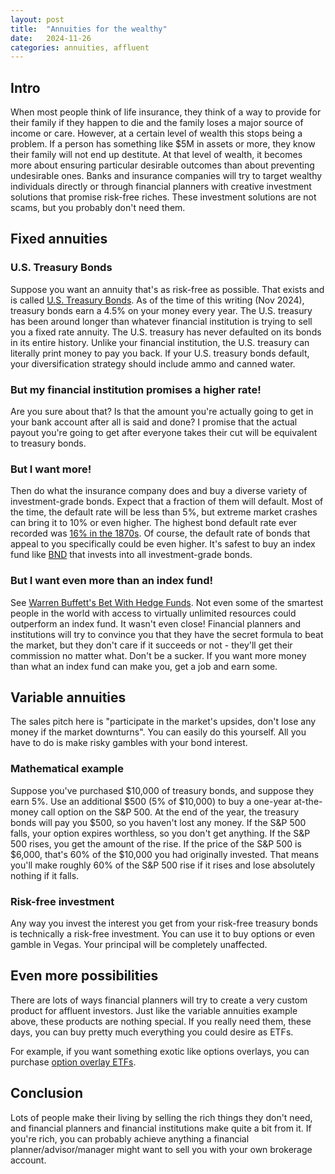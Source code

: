 ```yaml
---
layout: post
title:  "Annuities for the wealthy"
date:   2024-11-26
categories: annuities, affluent
---
```


## Intro

When most people think of life insurance, they think of a way to provide for their family if they happen to die and the family loses a major source of income or care.
However, at a certain level of wealth this stops being a problem.
If a person has something like $5M in assets or more, they know their family will not end up destitute.
At that level of wealth, it becomes more about ensuring particular desirable outcomes than about preventing undesirable ones.
Banks and insurance companies will try to target wealthy individuals directly or through financial planners with creative investment solutions that promise risk-free riches.
These investment solutions are not scams, but you probably don't need them.

## Fixed annuities

### U.S. Treasury Bonds
Suppose you want an annuity that's as risk-free as possible.
That exists and is called [U.S. Treasury Bonds](https://www.treasurydirect.gov/marketable-securities/treasury-bonds/).
As of the time of this writing (Nov 2024), treasury bonds earn a 4.5% on your money every year.
The U.S. treasury has been around longer than whatever financial institution is trying to sell you a fixed rate annuity.
The U.S. treasury has never defaulted on its bonds in its entire history.
Unlike your financial institution, the U.S. treasury can literally print money to pay you back.
If your U.S. treasury bonds default, your diversification strategy should include ammo and canned water.

### But my financial institution promises a higher rate!

Are you sure about that?
Is that the amount you're actually going to get in your bank account after all is said and done?
I promise that the actual payout you're going to get after everyone takes their cut will be equivalent to treasury bonds.

### But I want more!

Then do what the insurance company does and buy a diverse variety of investment-grade bonds.
Expect that a fraction of them will default.
Most of the time, the default rate will be less than 5%, but extreme market crashes can bring it to 10% or even higher.
The highest bond default rate ever recorded was [16% in the 1870s](https://www.nber.org/system/files/working_papers/w15848/w15848.pdf).
Of course, the default rate of bonds that appeal to you specifically could be even higher.
It's safest to buy an index fund like [BND](https://etfdb.com/etf/BND) that invests into all investment-grade bonds.

### But I want even more than an index fund!

See [Warren Buffett's Bet With Hedge Funds](https://www.investopedia.com/articles/investing/030916/buffetts-bet-hedge-funds-year-eight-brka-brkb.asp).
Not even some of the smartest people in the world with access to virtually unlimited resources could outperform an index fund.
It wasn't even close!
Financial planners and institutions will try to convince you that they have the secret formula to beat the market, but they don't care if it succeeds or not - they'll get their commission no matter what.
Don't be a sucker.
If you want more money than what an index fund can make you, get a job and earn some.

## Variable annuities

The sales pitch here is "participate in the market's upsides, don't lose any money if the market downturns".
You can easily do this yourself.
All you have to do is make risky gambles with your bond interest.

### Mathematical example
Suppose you've purchased $10,000 of treasury bonds, and suppose they earn 5%.
Use an additional $500 (5% of $10,000) to buy a one-year at-the-money call option on the S&P 500.
At the end of the year, the treasury bonds will pay you $500, so you haven't lost any money.
If the S&P 500 falls, your option expires worthless, so you don't get anything.
If the S&P 500 rises, you get the amount of the rise.
If the price of the S&P 500 is $6,000, that's 60% of the $10,000 you had originally invested.
That means you'll make roughly 60% of the S&P 500 rise if it rises and lose absolutely nothing if it falls.

### Risk-free investment
Any way you invest the interest you get from your risk-free treasury bonds is technically a risk-free investment.
You can use it to buy options or even gamble in Vegas.
Your principal will be completely unaffected.

## Even more possibilities
There are lots of ways financial planners will try to create a very custom product for affluent investors.
Just like the variable annuities example above, these products are nothing special.
If you really need them, these days, you can buy pretty much everything you could desire as ETFs.

For example, if you want something exotic like options overlays, you can purchase [option overlay ETFs](https://www.vestfin.com/etfs).

## Conclusion

Lots of people make their living by selling the rich things they don't need, and financial planners and financial institutions make quite a bit from it.
If you're rich, you can probably achieve anything a financial planner/advisor/manager might want to sell you with your own brokerage account.